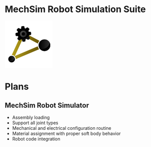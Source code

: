 # MechSim Robot Simulation Suite

![MechSim Logo](https://github.com/mechsimulator/.github/blob/main/images/mechsim@0.15x.png)

# Plans

## MechSim Robot Simulator
- Assembly loading
- Support all joint types
- Mechanical and electrical configuration routine
- Material assignment with proper soft body behavior
- Robot code integration

